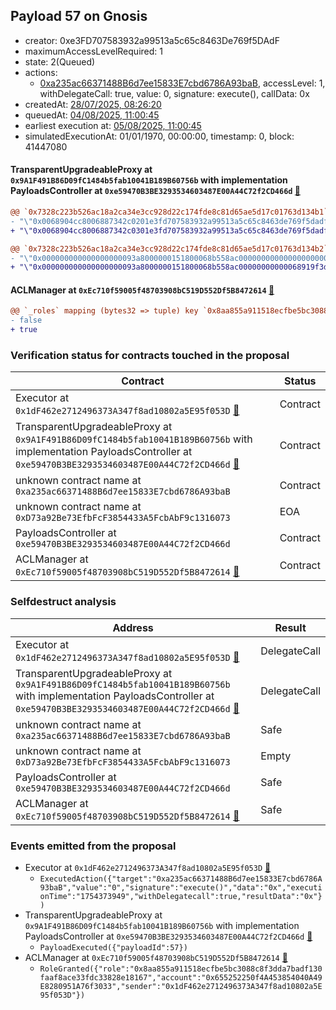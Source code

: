 ## Payload 57 on Gnosis

- creator: 0xe3FD707583932a99513a5c65c8463De769f5DAdF
- maximumAccessLevelRequired: 1
- state: 2(Queued)
- actions:
  - [0xa235ac66371488B6d7ee15833E7cbd6786A93baB](https://gnosisscan.io/tx/0xa235ac66371488B6d7ee15833E7cbd6786A93baB), accessLevel: 1, withDelegateCall: true, value: 0, signature: execute(), callData: 0x
- createdAt: [28/07/2025, 08:26:20](https://gnosisscan.io/tx/0x4084e140bd4da436efacb1afbdcdd1fded36fd93eaf3de6b2ba0f1ad1c987ec0)
- queuedAt: [04/08/2025, 11:00:45](https://gnosisscan.io/tx/0x865dfed9b23c33437224ea026738e6472d99473596dda99da4483c6ed39e692b)
- earliest execution at: [05/08/2025, 11:00:45](https://www.epochconverter.com/countdown?q=1754391645)
- simulatedExecutionAt: 01/01/1970, 00:00:00, timestamp: 0, block: 41447080
#### TransparentUpgradeableProxy at `0x9A1F491B86D09fC1484b5fab10041B189B60756b` with implementation PayloadsController at `0xe59470B3BE3293534603487E00A44C72f2CD466d` [:ghost:](https://github.com/bgd-labs/aave-address-book  "GovernanceV3Gnosis.PAYLOADS_CONTROLLER")

```diff
@@ `0x7328c223b526ac18a2ca34e3cc928d22c174fde8c81d65ae5d17c01763d134b1` raw  @@
- "\"0x0068904cc8006887342c0201e3fd707583932a99513a5c65c8463de769f5dadf\""
+ "\"0x0068904cc8006887342c0301e3fd707583932a99513a5c65c8463de769f5dadf\""

@@ `0x7328c223b526ac18a2ca34e3cc928d22c174fde8c81d65ae5d17c01763d134b2` raw  @@
- "\"0x000000000000000000093a8000000151800068b558ac00000000000000000000\""
+ "\"0x000000000000000000093a8000000151800068b558ac00000000000068919f3d\""

```
#### ACLManager at `0xEc710f59005f48703908bC519D552Df5B8472614` [:ghost:](https://github.com/bgd-labs/aave-address-book  "AaveV3Gnosis.ACL_MANAGER")

```diff
@@ `_roles` mapping (bytes32 => tuple) key `0x8aa855a911518ecfbe5bc3088c8f3dda7badf130faaf8ace33fdc33828e18167`.members.0x655252250f4a453854040a49e8280951a76f3033 @@
- false
+ true

```
### Verification status for contracts touched in the proposal

| Contract | Status |
|---------|------------|
| Executor at `0x1dF462e2712496373A347f8ad10802a5E95f053D` [:ghost:](https://github.com/bgd-labs/aave-address-book  "AaveV3Gnosis.ACL_ADMIN") | Contract |
| TransparentUpgradeableProxy at `0x9A1F491B86D09fC1484b5fab10041B189B60756b` with implementation PayloadsController at `0xe59470B3BE3293534603487E00A44C72f2CD466d` [:ghost:](https://github.com/bgd-labs/aave-address-book  "GovernanceV3Gnosis.PAYLOADS_CONTROLLER") | Contract |
| unknown contract name at `0xa235ac66371488B6d7ee15833E7cbd6786A93baB` | Contract |
| unknown contract name at `0xD73a92Be73EfbFcF3854433A5FcbAbF9c1316073` | EOA |
| PayloadsController at `0xe59470B3BE3293534603487E00A44C72f2CD466d` | Contract |
| ACLManager at `0xEc710f59005f48703908bC519D552Df5B8472614` [:ghost:](https://github.com/bgd-labs/aave-address-book  "AaveV3Gnosis.ACL_MANAGER") | Contract |

### Selfdestruct analysis

| Address | Result |
|---------|------------|
| Executor at `0x1dF462e2712496373A347f8ad10802a5E95f053D` [:ghost:](https://github.com/bgd-labs/aave-address-book  "AaveV3Gnosis.ACL_ADMIN") | DelegateCall |
| TransparentUpgradeableProxy at `0x9A1F491B86D09fC1484b5fab10041B189B60756b` with implementation PayloadsController at `0xe59470B3BE3293534603487E00A44C72f2CD466d` [:ghost:](https://github.com/bgd-labs/aave-address-book  "GovernanceV3Gnosis.PAYLOADS_CONTROLLER") | DelegateCall |
| unknown contract name at `0xa235ac66371488B6d7ee15833E7cbd6786A93baB` | Safe |
| unknown contract name at `0xD73a92Be73EfbFcF3854433A5FcbAbF9c1316073` | Empty |
| PayloadsController at `0xe59470B3BE3293534603487E00A44C72f2CD466d` | Safe |
| ACLManager at `0xEc710f59005f48703908bC519D552Df5B8472614` [:ghost:](https://github.com/bgd-labs/aave-address-book  "AaveV3Gnosis.ACL_MANAGER") | Safe |

### Events emitted from the proposal

- Executor at `0x1dF462e2712496373A347f8ad10802a5E95f053D` [:ghost:](https://github.com/bgd-labs/aave-address-book  "AaveV3Gnosis.ACL_ADMIN")
  - `ExecutedAction({"target":"0xa235ac66371488B6d7ee15833E7cbd6786A93baB","value":"0","signature":"execute()","data":"0x","executionTime":"1754373949","withDelegatecall":true,"resultData":"0x"})`
- TransparentUpgradeableProxy at `0x9A1F491B86D09fC1484b5fab10041B189B60756b` with implementation PayloadsController at `0xe59470B3BE3293534603487E00A44C72f2CD466d` [:ghost:](https://github.com/bgd-labs/aave-address-book  "GovernanceV3Gnosis.PAYLOADS_CONTROLLER")
  - `PayloadExecuted({"payloadId":57})`
- ACLManager at `0xEc710f59005f48703908bC519D552Df5B8472614` [:ghost:](https://github.com/bgd-labs/aave-address-book  "AaveV3Gnosis.ACL_MANAGER")
  - `RoleGranted({"role":"0x8aa855a911518ecfbe5bc3088c8f3dda7badf130faaf8ace33fdc33828e18167","account":"0x655252250f4A453854040A49E8280951A76f3033","sender":"0x1dF462e2712496373A347f8ad10802a5E95f053D"})`
